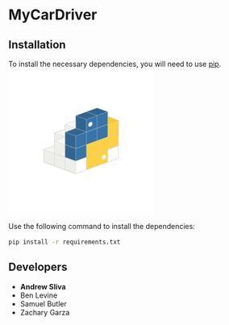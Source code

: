 # MyCarDriver

## Installation

To install the necessary dependencies, you will need to use [pip](https://pypi.org/project/pip/).  
![pip logo](https://raw.githubusercontent.com/github/explore/666de02829613e0244e9441b114edb85781e972c/topics/pip/pip.png)

Use the following command to install the dependencies:
```bash
pip install -r requirements.txt
```
## Developers
* **Andrew Sliva**
* Ben Levine 
* Samuel Butler 
* Zachary Garza 

